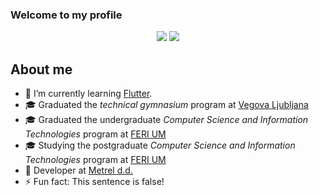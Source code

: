 ### Welcome to my profile

<p align="center">
  <img src="https://github-readme-stats.vercel.app/api?username=jakobkordez&show_icons=true&title_color=c9d1d9&text_color=eeeeee&icon_color=58a6ff&bg_color=161b22&hide_border=true&border_radius=6" />
  <img src="https://github-readme-stats.vercel.app/api/top-langs?username=jakobkordez&layout=compact&show_icons=true&title_color=c9d1d9&text_color=eeeeee&icon_color=2d98ff&bg_color=161b22&hide_border=true&border_radius=6" />
</p>

## About me
- 🌱 I’m currently learning [Flutter](https://github.com/flutter/flutter).
- 🎓 Graduated the *technical gymnasium* program at [Vegova Ljubljana](https://www.vegova.si/)
- 🎓 Graduated the undergraduate *Computer Science and Information Technologies* program at [FERI UM](https://feri.um.si)
- 🎓 Studying the postgraduate *Computer Science and Information Technologies* program at [FERI UM](https://feri.um.si)
- 💼 Developer at [Metrel d.d.](https://www.metrel.si/)
- ⚡ Fun fact: This sentence is false!
